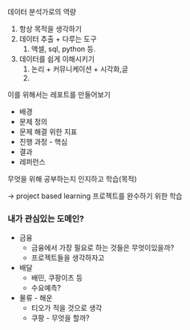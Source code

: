 
데이터 분석가로의 역량
1. 항상 목적을 생각하기
2. 데이터 추출 + 다루는 도구
	1. 액셀, sql, python 등.
3. 데이터를 쉽게 이해시키기
	1. 논리 + 커뮤니케이션 + 시각화,글
	2. 

이를 위해서는 레포트를 만들어보기
- 배경
- 문제 정의
- 문제 해결 위한 지표
- 진행 과정 - 핵심
- 결과
- 레퍼런스

무엇을 위해 공부하는지 인지하고 학습(목적)

-> project based learning
프로젝트를 완수하기 위한 학습

### 내가 관심있는 도메인?
- 금융
	- 금융에서 가장 필요로 하는 것들은 무엇이있을까?
	- 프로젝트들을 생각하자고
- 배달
	- 배민, 쿠팡이츠 등 
	- 수요예측?
- 물류 - 해운
	- 티오가 적을 것으로 생각
	- 쿠팡 - 무엇을 할까?